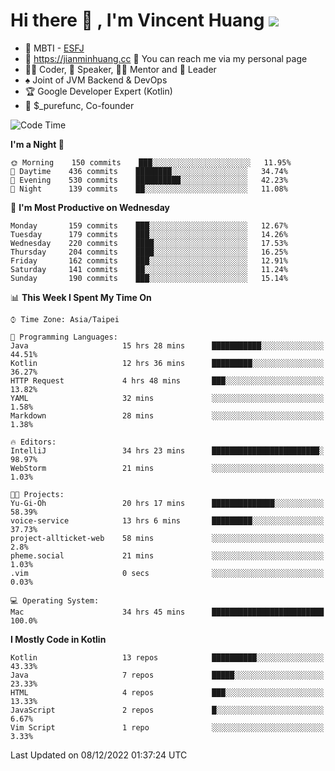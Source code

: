 # Hi there 👋 , I'm Vincent Huang ![](https://komarev.com/ghpvc/?username=Jian-Min-Huang)
- 👀 MBTI - [ESFJ](https://www.16personalities.com/esfj-personality)
- 💎 https://jianminhuang.cc 🙋 You can reach me via my personal page
- 👨‍💻 Coder, 🎤 Speaker, 👨‍🏫 Mentor and 🚀 Leader
- ♠️ Joint of JVM Backend & DevOps
- 🏆 Google Developer Expert (Kotlin)
- 💼 $_purefunc, Co-founder

<!--START_SECTION:waka-->
![Code Time](http://img.shields.io/badge/Code%20Time-1%2C301%20hrs%2010%20mins-blue)

**I'm a Night 🦉** 

```text
🌞 Morning    150 commits    ███░░░░░░░░░░░░░░░░░░░░░░   11.95% 
🌆 Daytime    436 commits    ████████░░░░░░░░░░░░░░░░░   34.74% 
🌃 Evening    530 commits    ██████████░░░░░░░░░░░░░░░   42.23% 
🌙 Night      139 commits    ██░░░░░░░░░░░░░░░░░░░░░░░   11.08%

```
📅 **I'm Most Productive on Wednesday** 

```text
Monday       159 commits    ███░░░░░░░░░░░░░░░░░░░░░░   12.67% 
Tuesday      179 commits    ███░░░░░░░░░░░░░░░░░░░░░░   14.26% 
Wednesday    220 commits    ████░░░░░░░░░░░░░░░░░░░░░   17.53% 
Thursday     204 commits    ████░░░░░░░░░░░░░░░░░░░░░   16.25% 
Friday       162 commits    ███░░░░░░░░░░░░░░░░░░░░░░   12.91% 
Saturday     141 commits    ██░░░░░░░░░░░░░░░░░░░░░░░   11.24% 
Sunday       190 commits    ███░░░░░░░░░░░░░░░░░░░░░░   15.14%

```


📊 **This Week I Spent My Time On** 

```text
⌚︎ Time Zone: Asia/Taipei

💬 Programming Languages: 
Java                     15 hrs 28 mins      ███████████░░░░░░░░░░░░░░   44.51% 
Kotlin                   12 hrs 36 mins      █████████░░░░░░░░░░░░░░░░   36.27% 
HTTP Request             4 hrs 48 mins       ███░░░░░░░░░░░░░░░░░░░░░░   13.82% 
YAML                     32 mins             ░░░░░░░░░░░░░░░░░░░░░░░░░   1.58% 
Markdown                 28 mins             ░░░░░░░░░░░░░░░░░░░░░░░░░   1.38%

🔥 Editors: 
IntelliJ                 34 hrs 23 mins      ████████████████████████░   98.97% 
WebStorm                 21 mins             ░░░░░░░░░░░░░░░░░░░░░░░░░   1.03%

🐱‍💻 Projects: 
Yu-Gi-Oh                 20 hrs 17 mins      ██████████████░░░░░░░░░░░   58.39% 
voice-service            13 hrs 6 mins       █████████░░░░░░░░░░░░░░░░   37.73% 
project-allticket-web    58 mins             ░░░░░░░░░░░░░░░░░░░░░░░░░   2.8% 
pheme.social             21 mins             ░░░░░░░░░░░░░░░░░░░░░░░░░   1.03% 
.vim                     0 secs              ░░░░░░░░░░░░░░░░░░░░░░░░░   0.03%

💻 Operating System: 
Mac                      34 hrs 45 mins      █████████████████████████   100.0%

```

**I Mostly Code in Kotlin** 

```text
Kotlin                   13 repos            ██████████░░░░░░░░░░░░░░░   43.33% 
Java                     7 repos             █████░░░░░░░░░░░░░░░░░░░░   23.33% 
HTML                     4 repos             ███░░░░░░░░░░░░░░░░░░░░░░   13.33% 
JavaScript               2 repos             █░░░░░░░░░░░░░░░░░░░░░░░░   6.67% 
Vim Script               1 repo              ░░░░░░░░░░░░░░░░░░░░░░░░░   3.33%

```



 Last Updated on 08/12/2022 01:37:24 UTC
<!--END_SECTION:waka-->
